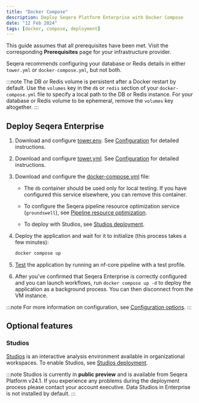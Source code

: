 ```yaml
---
title: "Docker Compose"
description: Deploy Seqera Platform Enterprise with Docker Compose
date: "12 Feb 2024"
tags: [docker, compose, deployment]
---
```


This guide assumes that all prerequisites have been met. Visit the corresponding **Prerequisites** page for your infrastructure provider.

Seqera recommends configuring your database or Redis details in either `tower.yml` or `docker-compose.yml`, but not both.

:::note
The DB or Redis volume is persistent after a Docker restart by default. Use the `volumes` key in the `db` or `redis` section of your `docker-compose.yml` file to specify a local path to the DB or Redis instance. For your database or Redis volume to be ephemeral, remove the `volumes` key altogether.
:::

## Deploy Seqera Enterprise

1. Download and configure [tower.env](_templates/docker/tower.env). See [Configuration](../enterprise/configuration/overview#basic-configuration) for detailed instructions.

2. Download and configure [tower.yml](_templates/docker/tower.yml). See [Configuration](../enterprise/configuration/overview#basic-configuration) for detailed instructions.

3. Download and configure the [docker-compose.yml](_templates/docker/docker-compose.yml) file:

   - The `db` container should be used only for local testing. If you have configured this service elsewhere, you can remove this container.

   - To configure the Seqera pipeline resource optimization service (`groundswell`), see [Pipeline resource optimization](./configuration/pipeline_optimization).

   - To deploy with Studios, see [Studios deployment](../enterprise/studios).

4. Deploy the application and wait for it to initialize (this process takes a few minutes):

   ```bash
   docker compose up
   ```

5. [Test](./testing) the application by running an nf-core pipeline with a test profile.

6. After you've confirmed that Seqera Enterprise is correctly configured and you can launch workflows, run `docker compose up -d` to deploy the application as a background process. You can then disconnect from the VM instance.

:::note
For more information on configuration, see [Configuration options](./configuration/overview).
:::

## Optional features

### Studios

[Studios](../data_studios/overview) is an interactive analysis environment available in organizational workspaces. To enable Studios, see [Studios deployment](../enterprise/studios).

:::note
Studios is currently in **public preview** and is available from Seqera Platform v24.1. If you experience any problems during the deployment process please contact your account executive. Data Studios in Enterprise is not installed by default.
:::

